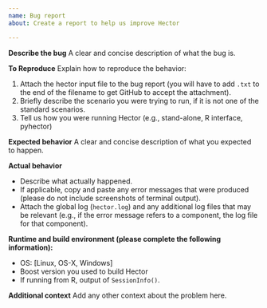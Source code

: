 ```yaml
---
name: Bug report
about: Create a report to help us improve Hector

---
```


**Describe the bug**
A clear and concise description of what the bug is.

**To Reproduce**
Explain how to reproduce the behavior:
1. Attach the hector input file to the bug report (you will have to add `.txt` to the end of the filename to get GitHub to accept the attachment).
2. Briefly describe the scenario you were trying to run, if it is not one of the standard scenarios.
3. Tell us how you were running Hector (e.g., stand-alone, R interface, pyhector)

**Expected behavior**
A clear and concise description of what you expected to happen.

**Actual behavior**
  - Describe what actually happened.
  - If applicable, copy and paste any error messages that were produced (please do not include screenshots of terminal output).
  - Attach the global log (`hector.log`) and any additional log files that may be relevant (e.g., if the error message refers to a component, the log file for that component).

**Runtime and build environment (please complete the following information):**
 - OS: [Linux, OS-X, Windows]
 - Boost version you used to build Hector
 - If running from R, output of `SessionInfo()`.

**Additional context**
Add any other context about the problem here.
